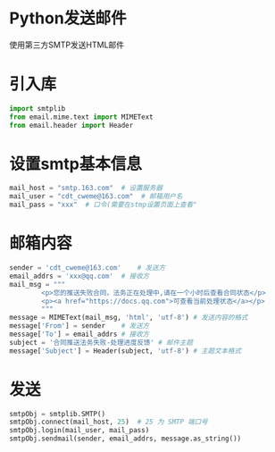 # Python发送邮件



使用第三方SMTP发送HTML邮件
<!--more-->

# 引入库

```python
import smtplib
from email.mime.text import MIMEText
from email.header import Header
```

# 设置smtp基本信息

```python
mail_host = "smtp.163.com"  # 设置服务器
mail_user = "cdt_cweme@163.com"  # 邮箱用户名
mail_pass = "xxx"  # 口令(需要在stmp设置页面上查看"
```

# 邮箱内容

```python
sender = 'cdt_cweme@163.com'	# 发送方
email_addrs = 'xxx@qq.com'	# 接收方
mail_msg = """
        <p>您的推送失败合同，法务正在处理中,请在一个小时后查看合同状态</p>
        <p><a href="https://docs.qq.com">可查看当前处理状态</a></p>
        """
message = MIMEText(mail_msg, 'html', 'utf-8') # 发送内容的格式
message['From'] = sender 	# 发送方
message['To'] = email_addrs # 接收方
subject = '合同推送法务失败-处理进度反馈' # 邮件主题
message['Subject'] = Header(subject, 'utf-8') # 主题文本格式
```

# 发送

```python
smtpObj = smtplib.SMTP()
smtpObj.connect(mail_host, 25)  # 25 为 SMTP 端口号
smtpObj.login(mail_user, mail_pass)
smtpObj.sendmail(sender, email_addrs, message.as_string())
```


